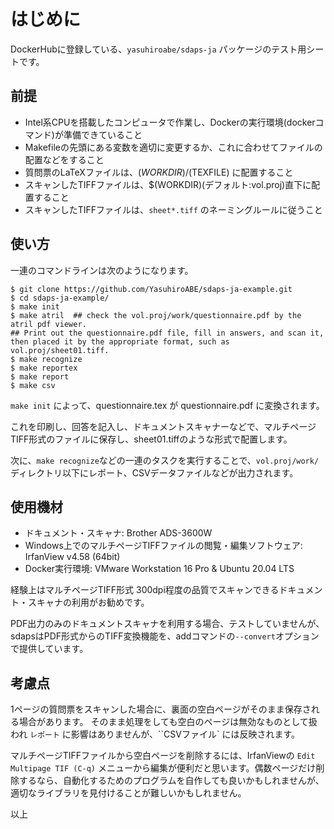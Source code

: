 
# はじめに

DockerHubに登録している、``yasuhiroabe/sdaps-ja`` パッケージのテスト用シートです。

## 前提

* Intel系CPUを搭載したコンピュータで作業し、Dockerの実行環境(dockerコマンド)が準備できていること
* Makefileの先頭にある変数を適切に変更するか、これに合わせてファイルの配置などをすること
* 質問票のLaTeXファイルは、$(WORKDIR)/$(TEXFILE) に配置すること
* スキャンしたTIFFファイルは、$(WORKDIR)(デフォルト:vol.proj)直下に配置すること
* スキャンしたTIFFファイルは、``sheet*.tiff`` のネーミングルールに従うこと

## 使い方

一連のコマンドラインは次のようになります。

	$ git clone https://github.com/YasuhiroABE/sdaps-ja-example.git
	$ cd sdaps-ja-example/
    $ make init
	$ make atril  ## check the vol.proj/work/questionnaire.pdf by the atril pdf viewer.
    ## Print out the questionnaire.pdf file, fill in answers, and scan it, then placed it by the appropriate format, such as vol.proj/sheet01.tiff.
	$ make recognize
	$ make reportex
	$ make report
	$ make csv

``make init`` によって、questionnaire.tex が questionnaire.pdf に変換されます。

これを印刷し、回答を記入し、ドキュメントスキャナーなどで、マルチページTIFF形式のファイルに保存し、sheet01.tiffのような形式で配置します。

次に、``make recognize``などの一連のタスクを実行することで、``vol.proj/work/``ディレクトリ以下にレポート、CSVデータファイルなどが出力されます。

## 使用機材

* ドキュメント・スキャナ: Brother ADS-3600W
* Windows上でのマルチページTIFFファイルの閲覧・編集ソフトウェア: IrfanView v4.58 (64bit)
* Docker実行環境: VMware Workstation 16 Pro & Ubuntu 20.04 LTS

経験上はマルチページTIFF形式 300dpi程度の品質でスキャンできるドキュメント・スキャナの利用がお勧めです。

PDF出力のみのドキュメントスキャナを利用する場合、テストしていませんが、sdapsはPDF形式からのTIFF変換機能を、addコマンドの``--convert``オプションで提供しています。

## 考慮点

1ページの質問票をスキャンした場合に、裏面の空白ページがそのまま保存される場合があります。
そのまま処理をしても空白のページは無効なものとして扱われ ``レポート`` に影響はありませんが、``CSVファイル` には反映されます。

マルチページTIFFファイルから空白ページを削除するには、IrfanViewの ``Edit Multipage TIF (C-q)`` メニューから編集が便利だと思います。偶数ページだけ削除するなら、自動化するためのプログラムを自作しても良いかもしれませんが、適切なライブラリを見付けることが難しいかもしれません。

以上
